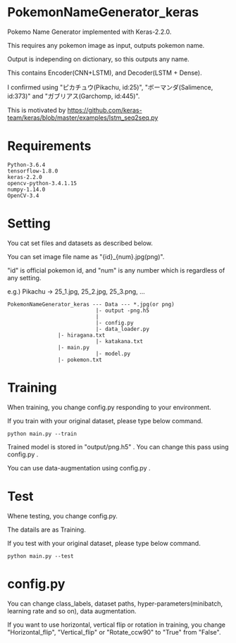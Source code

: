 # PokemonNameGenerator_keras
Pokemo Name Generator implemented with Keras-2.2.0.

This requires any pokemon image as input, outputs pokemon name.

Output is independing on dictionary, so this outputs any name.

This contains Encoder(CNN+LSTM), and Decoder(LSTM + Dense).

I confirmed using "ピカチュウ(Pikachu, id:25)", "ボーマンダ(Salimence, id:373)" and "ガブリアス(Garchomp, id:445)".

This is motivated by https://github.com/keras-team/keras/blob/master/examples/lstm_seq2seq.py

# Requirements

```
Python-3.6.4
tensorflow-1.8.0
keras-2.2.0
opencv-python-3.4.1.15
numpy-1.14.0
OpenCV-3.4
```

# Setting
You cat set files and datasets as described below.

You can set image file name as "{id}_{num}.jpg(png)".

"id" is official pokemon id, and "num" is any number which is regardless of any setting.

e.g.) Pikachu -> 25_1.jpg, 25_2.jpg, 25_3.png, ...
      

```
PokemonNameGenerator_keras --- Data --- *.jpg(or png)
                            |- output -png.h5
                            |
                            |- config.py
                            |- data_loader.py
			    |- hiragana.txt
                            |- katakana.txt
			    |- main.py
                            |- model.py
			    |- pokemon.txt
```

# Training
When training, you change config.py responding to your environment.


If you train with your original dataset, please type below command.

```
python main.py --train
```

Trained model is stored in "output/png.h5" .
You can change this pass using config.py .

You can use data-augmentation using config.py .

# Test
Whene testing, you change config.py.

The datails are as Training.

If you test with your original dataset, please type below command.

```
python main.py --test
```

# config.py
You can change class_labels, dataset paths, hyper-parameters(minibatch, learning rate and so on),
data augmentation.

If you want to use horizontal, vertical flip or rotation in training, you change "Horizontal_flip", "Vertical_flip" or "Rotate_ccw90" to "True" from "False".
